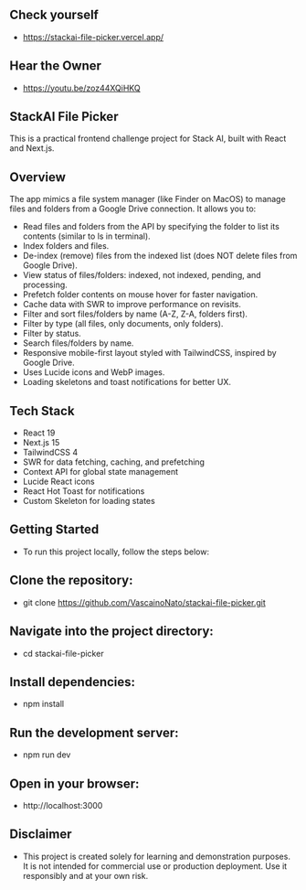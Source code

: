 ## Check yourself
- https://stackai-file-picker.vercel.app/

## Hear the Owner
- https://youtu.be/zoz44XQiHKQ

## StackAI File Picker
This is a practical frontend challenge project for Stack AI, built with React and Next.js.

## Overview
The app mimics a file system manager (like Finder on MacOS) to manage files and folders from a Google Drive connection. It allows you to:
- Read files and folders from the API by specifying the folder to list its contents (similar to ls in terminal).
- Index folders and files.
- De-index (remove) files from the indexed list (does NOT delete files from Google Drive).
- View status of files/folders: indexed, not indexed, pending, and processing.
- Prefetch folder contents on mouse hover for faster navigation.
- Cache data with SWR to improve performance on revisits.
- Filter and sort files/folders by name (A-Z, Z-A, folders first).
- Filter by type (all files, only documents, only folders).
- Filter by status.
- Search files/folders by name.
- Responsive mobile-first layout styled with TailwindCSS, inspired by Google Drive.
- Uses Lucide icons and WebP images.
- Loading skeletons and toast notifications for better UX.

## Tech Stack
- React 19
- Next.js 15
- TailwindCSS 4
- SWR for data fetching, caching, and prefetching
- Context API for global state management
- Lucide React icons
- React Hot Toast for notifications
- Custom Skeleton for loading states

## Getting Started
- To run this project locally, follow the steps below:
  
## Clone the repository:
- git clone https://github.com/VascainoNato/stackai-file-picker.git

## Navigate into the project directory:
- cd stackai-file-picker

## Install dependencies:
- npm install

## Run the development server:
- npm run dev

## Open in your browser:
- http://localhost:3000

## Disclaimer
- This project is created solely for learning and demonstration purposes. It is not intended for commercial use or production deployment. Use it responsibly and at your own risk.
